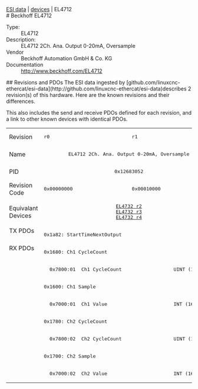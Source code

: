<div class="nav"><a href="/esi-data">ESI data</a> | <a href="/esi-data/devices">devices</a> | EL4712</div>
#  Beckhoff EL4712

<dl>
  <dt>Type:</dt><dd>EL4712</dd>
  <dt>Description:</dt><dd>EL4712 2Ch. Ana. Output 0-20mA, Oversample</dd>
  <dt>Vendor</dt><dd>Beckhoff Automation GmbH & Co. KG</dd>
  <dt>Documentation</dt><dd><a href="http://www.beckhoff.com/EL4712">http://www.beckhoff.com/EL4712</a></dd>
</dl>
## Revisions and PDOs
The ESI data ingested by [github.com/linuxcnc-ethercat/esi-data](http://github.com/linuxcnc-ethercat/esi-data)describes 2 revision(s) of this hardware.  Here are the known revisions and their differences.

This also includes the send and receive PDOs defined for each revision, and a link to other known devices with identical PDOs.

<table>
<tr >
<td class="first">Revision</td>
<td ><pre>r0</pre></td>
<td ><pre>r1</pre></td>
</tr>
<tr >
<td class="first">Name</td>
<td  colspan=2 align="center"><pre>EL4712 2Ch. Ana. Output 0-20mA, Oversample</pre></td>
</tr>
<tr >
<td class="first">PID</td>
<td  colspan=2 align="center"><pre>0x12683052</pre></td>
</tr>
<tr >
<td class="first">Revision Code</td>
<td ><pre>0x00000000</pre></td>
<td ><pre>0x00010000</pre></td>
</tr>
<tr >
<td class="first">Equivalant Devices</td>
<td  colspan=2 align="center"><pre><a href="EL4732">EL4732 r2</a><br/><a href="EL4732">EL4732 r3</a><br/><a href="EL4732">EL4732 r4</a></pre></td>
</tr>
<tr class="txpdo pdosection">
<td class="first" rowspan=1 valign=top>TX PDOs</td>
<td colspan=2 align="left"><pre>0x1a82: StartTimeNextOutput</pre></td>
<td></td>
</tr>
<tr class="rxpdo pdosection">
<td class="first" rowspan=8 valign=top>RX PDOs</td>
<td colspan=2 align="left"><pre>0x1680: Ch1 CycleCount</pre></td>
<td></td>
</tr>
<tr class="rxpdo">
<td  colspan=2 align="left"><pre>  0x7800:01  Ch1 CycleCount                  UINT (16 bits)</pre></td>
</tr>
<tr class="rxpdo pdosection">
<td  colspan=2 align="left"><pre>0x1600: Ch1 Sample</pre></td>
</tr>
<tr class="rxpdo">
<td  colspan=2 align="left"><pre>  0x7000:01  Ch1 Value                       INT (16 bits)</pre></td>
</tr>
<tr class="rxpdo pdosection">
<td  colspan=2 align="left"><pre>0x1780: Ch2 CycleCount</pre></td>
</tr>
<tr class="rxpdo">
<td  colspan=2 align="left"><pre>  0x7800:02  Ch2 CycleCount                  UINT (16 bits)</pre></td>
</tr>
<tr class="rxpdo pdosection">
<td  colspan=2 align="left"><pre>0x1700: Ch2 Sample</pre></td>
</tr>
<tr class="rxpdo">
<td  colspan=2 align="left"><pre>  0x7000:02  Ch2 Value                       INT (16 bits)</pre></td>
</tr>
</table>
